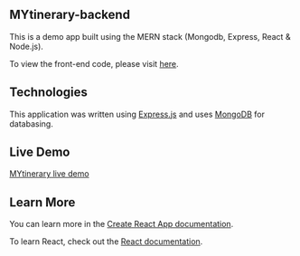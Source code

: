 ## MYtinerary-backend

This is a demo app built using the MERN stack (Mongodb, Express, React & Node.js). 

To view the front-end code, please visit [here](https://github.com/mjbryan10/MYtinerary).

## Technologies

This application was written using [Express.js](https://expressjs.com/) and uses [MongoDB](https://www.mongodb.com/) for databasing. 

## Live Demo
[MYtinerary live demo](https://mjbryan10.github.io/MYtinerary/#/)

## Learn More

You can learn more in the [Create React App documentation](https://facebook.github.io/create-react-app/docs/getting-started).

To learn React, check out the [React documentation](https://reactjs.org/).

